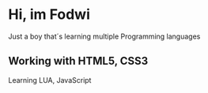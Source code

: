 <h1>Hi, im Fodwi</h1>
<p>Just a boy that´s learning multiple Programming languages</p>
<h2>Working with HTML5, CSS3 </h2>
<p>Learning LUA, JavaScript</p>
